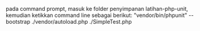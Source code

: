 pada command prompt, masuk ke folder penyimpanan latihan-php-unit,
kemudian ketikkan command line sebagai berikut:
"vendor/bin/phpunit" --bootstrap ./vendor/autoload.php ./SimpleTest.php